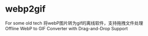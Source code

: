 # webp2gif
For some old tech
将webP图片转为gif的离线软件，支持拖拽文件处理  
Offline WebP to GIF Converter with Drag-and-Drop Support  
